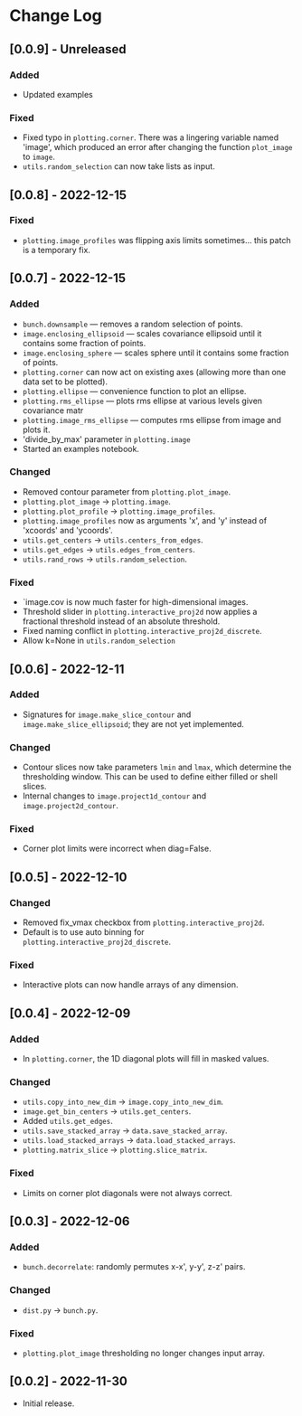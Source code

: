 <!-- ## [0.0.0] - YYYY-MM-DD
   
### Added
* Item 1
* Item 2
 
### Changed
* Item 1

### Fixed
* Item 1 -->


# Change Log 

## [0.0.9] - Unreleased

### Added
* Updated examples

### Fixed
* Fixed typo in `plotting.corner`. There was a lingering variable named 'image', which produced an error after changing the function `plot_image` to `image`. 
* `utils.random_selection` can now take lists as input.


## [0.0.8] - 2022-12-15

### Fixed
* `plotting.image_profiles` was flipping axis limits sometimes... this patch is a temporary fix.


## [0.0.7] - 2022-12-15

### Added
* `bunch.downsample` — removes a random selection of points.
* `image.enclosing_ellipsoid` — scales covariance ellipsoid until it contains some fraction of points.
* `image.enclosing_sphere` — scales sphere until it contains some fraction of points.
* `plotting.corner` can now act on existing axes (allowing more than one data set to be plotted).
* `plotting.ellipse` — convenience function to plot an ellipse.
* `plotting.rms_ellipse` — plots rms ellipse at various levels given covariance matr
* `plotting.image_rms_ellipse` — computes rms ellipse from image and plots it.
* 'divide_by_max' parameter in `plotting.image`
* Started an examples notebook.

### Changed
* Removed contour parameter from `plotting.plot_image`.
* `plotting.plot_image` &rarr; `plotting.image`.
* `plotting.plot_profile` &rarr; `plotting.image_profiles`.
* `plotting.image_profiles` now as arguments 'x', and 'y' instead of 'xcoords' and 'ycoords'.
* `utils.get_centers` &rarr; `utils.centers_from_edges`.
* `utils.get_edges` &rarr; `utils.edges_from_centers`.
* `utils.rand_rows` &rarr; `utils.random_selection`.

### Fixed
* `image.cov is now much faster for high-dimensional images.
* Threshold slider in `plotting.interactive_proj2d` now applies a fractional threshold instead of an absolute threshold.
* Fixed naming conflict in `plotting.interactive_proj2d_discrete`.
* Allow k=None in `utils.random_selection`


## [0.0.6] - 2022-12-11

### Added
* Signatures for `image.make_slice_contour` and `image.make_slice_ellipsoid`; they are not yet implemented.

### Changed
* Contour slices now take parameters `lmin` and `lmax`, which determine the thresholding window. This can be used to define either filled or shell slices.
* Internal changes to `image.project1d_contour` and `image.project2d_contour`.

### Fixed
* Corner plot limits were incorrect when diag=False.



## [0.0.5] - 2022-12-10

### Changed
* Removed fix_vmax checkbox from `plotting.interactive_proj2d`.
* Default is to use auto binning for `plotting.interactive_proj2d_discrete`.

### Fixed
* Interactive plots can now handle arrays of any dimension.


## [0.0.4] - 2022-12-09

### Added
* In `plotting.corner`, the 1D diagonal plots will fill in masked values.

### Changed
* `utils.copy_into_new_dim` &rarr; `image.copy_into_new_dim`.
* `image.get_bin_centers` &rarr; `utils.get_centers`.
* Added `utils.get_edges`.
* `utils.save_stacked_array` &rarr; `data.save_stacked_array`.
* `utils.load_stacked_arrays` &rarr; `data.load_stacked_arrays`.
* `plotting.matrix_slice` &rarr; `plotting.slice_matrix`.

### Fixed
* Limits on corner plot diagonals were not always correct.


## [0.0.3] - 2022-12-06

### Added
* `bunch.decorrelate`: randomly permutes x-x', y-y', z-z' pairs.

### Changed
* `dist.py` &rarr; `bunch.py`.

### Fixed
* `plotting.plot_image` thresholding no longer changes input array.


## [0.0.2] - 2022-11-30
* Initial release.
